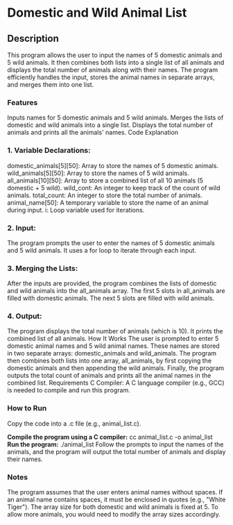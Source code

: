 # **Domestic and Wild Animal List**

## **Description**

This program allows the user to input the names of 5 domestic animals and 5 wild animals. It then combines both lists into a single list of all animals and displays the total number of animals along with their names. The program efficiently handles the input, stores the animal names in separate arrays, and merges them into one list.

### **Features**

Inputs names for 5 domestic animals and 5 wild animals.
Merges the lists of domestic and wild animals into a single list.
Displays the total number of animals and prints all the animals' names.
Code Explanation

### **1. Variable Declarations:**

   domestic_animals[5][50]: Array to store the names of 5 domestic animals.
   wild_animals[5][50]: Array to store the names of 5 wild animals.
   all_animals[10][50]: Array to store a combined list of all 10 animals (5 domestic + 5 wild).
   wild_cont: An integer to keep track of the count of wild animals.
   total_count: An integer to store the total number of animals.
   animal_name[50]: A temporary variable to store the name of an animal during input.
   i: Loop variable used for iterations.

### **2. Input:**

   The program prompts the user to enter the names of 5 domestic animals and 5 wild animals.
   It uses a for loop to iterate through each input.

### **3. Merging the Lists:**

   After the inputs are provided, the program combines the lists of domestic and wild animals into the all_animals array.
   The first 5 slots in all_animals are filled with domestic animals.
   The next 5 slots are filled with wild animals.

### **4. Output:**

   The program displays the total number of animals (which is 10).
   It prints the combined list of all animals.
   How It Works
   The user is prompted to enter 5 domestic animal names and 5 wild animal names.
   These names are stored in two separate arrays: domestic_animals and wild_animals.
   The program then combines both lists into one array, all_animals, by first copying the domestic animals and then appending the wild animals.
   Finally, the program outputs the total count of animals and prints all the animal names in the combined list.
   Requirements
   C Compiler: A C language compiler (e.g., GCC) is needed to compile and run this program.

###    **How to Run**

   Copy the code into a .c file (e.g., animal_list.c).

**Compile the program using a C compiler:**
cc animal_list.c -o animal_list
**Run the program:**
./animal_list
Follow the prompts to input the names of the animals, and the program will output the total number of animals and display their names.

### **Notes**

The program assumes that the user enters animal names without spaces. If an animal name contains spaces, it must be enclosed in quotes (e.g., "White Tiger").
The array size for both domestic and wild animals is fixed at 5. To allow more animals, you would need to modify the array sizes accordingly.

